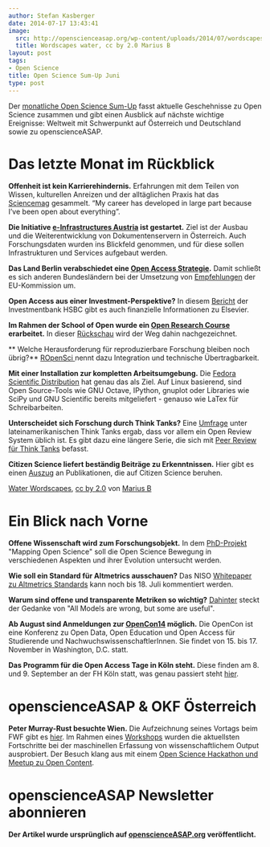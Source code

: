 ```yaml
---
author: Stefan Kasberger
date: 2014-07-17 13:43:41
image:
  src: http://openscienceasap.org/wp-content/uploads/2014/07/wordscapes-water-580x348.jpg
  title: Wordscapes water, cc by 2.0 Marius B
layout: post
tags:
- Open Science
title: Open Science Sum-Up Juni
type: post
---
```


Der [monatliche Open Science Sum-Up](http://openscienceasap.org/social/monthly-sum-up/) fasst aktuelle Geschehnisse zu Open Science zusammen und gibt einen Ausblick auf nächste wichtige Ereignisse: Weltweit mit Schwerpunkt auf Österreich und Deutschland sowie zu openscienceASAP.

# Das letzte Monat im Rückblick

**Offenheit ist kein Karrierehindernis.** Erfahrungen mit dem Teilen von Wissen, kulturellen Anreizen und der alltäglichen Praxis hat das [Sciencemag](http://sciencecareers.sciencemag.org/career_magazine/previous_issues/articles/2014_06_10/caredit.a1400146) gesammelt. “My career has developed in large part because I’ve been open about everything”.

**Die Initiative [e-Infrastructures Austria](http://www.e-infrastructures.at/) ist gestartet.** Ziel ist der Ausbau und die Weiterentwicklung von Dokumentenservern in Österreich. Auch Forschungsdaten wurden ins Blickfeld genommen, und für diese sollen Infrastrukturen und Services aufgebaut werden.

**Das Land Berlin verabschiedet eine [Open Access Strategie](http://wisspub.net/2014/06/18/berlin-bringt-open-access-strategie-auf-den-weg/).** Damit schließt es sich anderen Bundesländern bei der Umsetzung von [Empfehlungen](http://ec.europa.eu/research/science-society/document_library/pdf_06/recommendation-access-and-preservation-scientific-information_en.pdf) der EU-Kommission um.

**Open Access aus einer Investment-Perspektive?** In diesem [Bericht](https://www.research.hsbc.com/midas/Res/RDV?ao=20&key=RxArFbnG1P&n=360010.PDF) der Investmentbank HSBC gibt es auch finanzielle Informationen zu Elsevier.

**Im Rahmen der School of Open wurde ein [Open Research Course](http://oerresearchhub.org/2014/03/19/open-research-oer-research-hub-course-launches-june-2014/) erarbeitet.** In dieser [Rückschau](http://oerresearchhub.org/2014/06/19/open-research-course-update/) wird der Weg dahin nachgezeichnet.

** Welche Herausforderung für reproduzierbare Forschung bleiben noch übrig?** [ROpenSci ](http://ropensci.org/blog/2014/06/09/reproducibility/)nennt dazu Integration und technische Übertragbarkeit.

**Mit einer Installation zur kompletten Arbeitsumgebung.** Die [Fedora Scientific Distribution](http://opensource.com/life/14/6/linux-distribution-science-geeks) hat genau das als Ziel. Auf Linux basierend, sind Open Source-Tools wie GNU Octave, IPython, gnuplot oder Libraries wie SciPy und GNU Scientific bereits mitgeliefert - genauso wie LaTex für Schreibarbeiten.

**Unterscheidet sich Forschung durch Think Tanks?** Eine [Umfrage](http://onthinktanks.org/2014/06/25/is-research-from-think-tanks-really-different/) unter lateinamerikanischen Think Tanks ergab, dass vor allem ein Open Review System üblich ist. Es gibt dazu eine längere Serie, die sich mit [Peer Review für Think Tanks](http://wp.me/pYCOD-1wM) befasst.

**Citizen Science liefert beständig Beiträge zu Erkenntnissen.** Hier gibt es einen [Auszug](http://blogs.plos.org/citizensci/2014/06/27/coops-citizen-sci-scoop-roundup-recent-discoveries/) an Publikationen, die auf Citizen Science beruhen.

 [Water Wordscapes](https://www.flickr.com/photos/mariusb/5575021761), [ cc by 2.0](https://creativecommons.org/licenses/by/2.0/) von [Marius B](https://www.flickr.com/photos/mariusb/)

# Ein Blick nach Vorne

**Offene Wissenschaft wird zum Forschungsobjekt.** In dem [PhD-Projekt](http://figshare.com/articles/PhD_Project_Mapping_the_Open_Science_Movement_Characteristics_and_Impact_on_the_Research_System_April_2014_/1064413) "Mapping Open Science" soll die Open Science Bewegung in verschiedenen Aspekten und ihrer Evolution untersucht werden.

**Wie soll ein Standard für Altmetrics ausschauen?** Das NISO [Whitepaper zu Altmetrics Standards](http://www.niso.org/apps/group_public/document.php?document_id=13295) kann noch bis 18. Juli kommentiert werden.

**Warum sind offene und transparente Metriken so wichtig?** [Dahinter](http://science.okfn.org/2014/05/31/all-metrics-are-wrong-but-some-are-useful/) steckt der Gedanke von "All Models are wrong, but some are useful".

**Ab August sind Anmeldungen zur [OpenCon14](http://www.righttoresearch.org/act/opencon/) möglich.** Die OpenCon ist eine Konferenz zu Open Data, Open Education und Open Access für Studierende und NachwuchswissenschaftlerInnen. Sie findet von 15. bis 17. November in Washington, D.C. statt.

**Das Programm für die Open Access Tage in Köln steht.** Diese finden am 8. und 9. September an der FH Köln statt, was genau passiert steht [hier](http://open-access.net/de/aktivitaeten/open_access_tage/programm/).

# openscienceASAP & OKF Österreich

**Peter Murray-Rust besuchte Wien.** Die Aufzeichnung seines Vortags beim FWF gibt es [hier](https://www.youtube.com/watch?v=6_bad49Celg). Im Rahmen eines [Workshops](http://www.fwf.ac.at/de/news-presse/news/nachricht/nid/20140526-2052/?tx_rsmnews_detail%5Bref%5D=l&cHash=7a637cd136c020f147215f48ffee3607) wurden die aktuellsten Fortschritte bei der maschinellen Erfassung von wissenschaftlichem Output ausprobiert. Der Besuch klang aus mit einem [Open Science Hackathon und Meetup zu Open Content](http://okfn.at/2014/05/19/content-mining-meetup-with-peter-murray-rust/).

# openscienceASAP Newsletter abonnieren

**Der Artikel wurde ursprünglich auf [openscienceASAP.org](http://openscienceasap.org/stream/2014/05/07/open-science-sum-up-juni/) veröffentlicht.**
